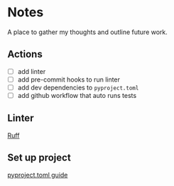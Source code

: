 # Notes

A place to gather my thoughts and outline future work.

## Actions

- [ ] add linter
- [ ] add pre-commit hooks to run linter
- [ ] add dev dependencies to `pyproject.toml`
- [ ] add github workflow that auto runs tests

## Linter

[Ruff](https://docs.astral.sh/ruff/editors/setup/)

## Set up project

[pyproject.toml guide](https://packaging.python.org/en/latest/guides/writing-pyproject-toml/)
